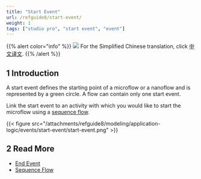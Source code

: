 ```yaml
---
title: "Start Event"
url: /refguide8/start-event/
weight: 1
tags: ["studio pro", "start event", "event"]
---
```


{{% alert color="info" %}}
<img src="/attachments/china.png" class="d-inline-block" /> For the Simplified Chinese translation, click [中文译文](https://cdn.mendix.tencent-cloud.com/documentation/refguide8/start-event.pdf).
{{% /alert %}}

## 1 Introduction

A start event defines the starting point of a microflow or a nanoflow and is represented by a green circle. A flow can contain only one start event.

Link the start event to an activity with which you would like to start the microflow using a [sequence flow](/refguide8/sequence-flow/).

{{< figure src="/attachments/refguide8/modeling/application-logic/events/start-event/start-event.png" >}}

## 2 Read More

* [End Event](/refguide8/end-event/)
* [Sequence Flow](/refguide8/sequence-flow/)

